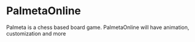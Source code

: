 # PalmetaOnline
Palmeta is a chess based board game. PalmetaOnline will have animation, customization and more
